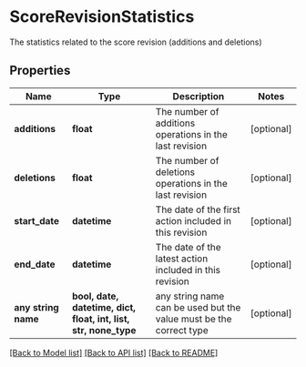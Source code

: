 # ScoreRevisionStatistics

The statistics related to the score revision (additions and deletions) 

## Properties
Name | Type | Description | Notes
------------ | ------------- | ------------- | -------------
**additions** | **float** | The number of additions operations in the last revision | [optional] 
**deletions** | **float** | The number of deletions operations in the last revision | [optional] 
**start_date** | **datetime** | The date of the first action included in this revision | [optional] 
**end_date** | **datetime** | The date of the latest action included in this revision | [optional] 
**any string name** | **bool, date, datetime, dict, float, int, list, str, none_type** | any string name can be used but the value must be the correct type | [optional]

[[Back to Model list]](../README.md#documentation-for-models) [[Back to API list]](../README.md#documentation-for-api-endpoints) [[Back to README]](../README.md)


